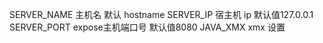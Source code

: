 SERVER_NAME 主机名 默认 hostname
SERVER_IP   宿主机 ip 默认值127.0.0.1
SERVER_PORT expose主机端口号 默认值8080
JAVA_XMX xmx 设置 